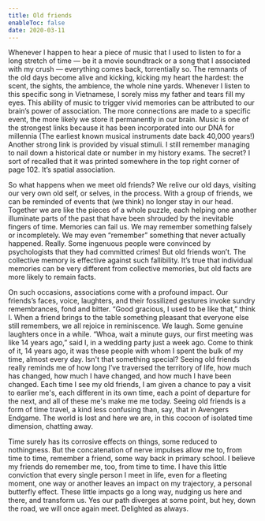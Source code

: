 ```yaml
---
title: Old friends
enableToc: false
date: 2020-03-11
---
```


Whenever I happen to hear a piece of music that I used to listen to for a long stretch of time — be it a movie soundtrack or a song that I associated with my crush — everything comes back, torrentially so. The remnants of the old days become alive and kicking, kicking my heart the hardest: the scent, the sights, the ambience, the whole nine yards. Whenever I listen to this specific song in Vietnamese, I sorely miss my father and tears fill my eyes. This ability of music to trigger vivid memories can be attributed to our brain’s power of association. The more connections are made to a specific event, the more likely we store it permanently in our brain. Music is one of the strongest links because it has been incorporated into our DNA for millennia (The earliest known musical instruments date back 40,000 years!) Another strong link is provided by visual stimuli. I still remember managing to nail down a historical date or number in my history exams. The secret? I sort of recalled that it was printed somewhere in the top right corner of page 102. It’s spatial association.

So what happens when we meet old friends? We relive our old days, visiting our very own old self, or selves, in the process. With a group of friends, we can be reminded of events that (we think) no longer stay in our head. Together we are like the pieces of a whole puzzle, each helping one another illuminate parts of the past that have been shrouded by the inevitable fingers of time. Memories can fail us. We may remember something falsely or incompletely. We may even “remember” something that never actually happened. Really. Some ingenuous people were convinced by psychologists that they had committed crimes! But old friends won’t. The collective memory is effective against such fallibility. It’s true that individual memories can be very different from collective memories, but old facts are more likely to remain facts.

On such occasions, associations come with a profound impact. Our friends’s faces, voice, laughters, and their fossilized gestures invoke sundry remembrances, fond and bitter. “Good gracious, I used to be like that,” think I. When a friend brings to the table something pleasant that everyone else still remembers, we all rejoice in reminiscence. We laugh. Some genuine laughters once in a while. “Whoa, wait a minute guys, our first meeting was like 14 years ago,” said I, in a wedding party just a week ago. Come to think of it, 14 years ago, it was these people with whom I spent the bulk of my time, almost every day. Isn't that something special? Seeing old friends really reminds me of how long I’ve traversed the territory of life, how much has changed, how much I have changed, and how much I have been changed. Each time I see my old friends, I am given a chance to pay a visit to earlier me's, each different in its own time, each a point of departure for the next, and all of these me's make me me today. Seeing old friends is a form of time travel, a kind less confusing than, say, that in Avengers Endgame. The world is lost and here we are, in this cocoon of isolated time dimension, chatting away.

Time surely has its corrosive effects on things, some reduced to nothingness. But the concatenation of nerve impulses allow me to, from time to time, remember a friend, some way back in primary school. I believe my friends do remember me, too, from time to time. I have this little conviction that every single person I meet in life, even for a fleeting moment, one way or another leaves an impact on my trajectory, a personal butterfly effect. These little impacts go a long way, nudging us here and there, and transform us. Yes our path diverges at some point, but hey, down the road, we will once again meet. Delighted as always.
